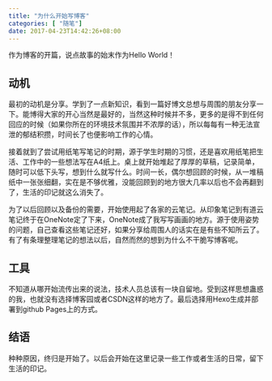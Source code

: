 ```yaml
---
title: "为什么开始写博客"
categories: [ "随笔"]
date: 2017-04-23T14:42:26+08:00
---
```


作为博客的开篇，说点故事的始末作为Hello World！

## 动机
最初的动机是分享。学到了一点新知识，看到一篇好博文总想与周围的朋友分享一下。能博得大家的开心当然是最好的，当然这种时候并不多，更多的是得不到任何回应的时候（如果你所在的环境技术氛围并不浓厚的话），所以每每有一种无法宣泄的郁结积攒，时间长了也便影响工作的心情。

接着就到了尝试用纸笔写笔记的时期，源于学生时期的习惯，还是喜欢用纸笔把生活、工作中的一些想法写在A4纸上。桌上就开始堆起了厚厚的草稿，记录简单，随时可以低下头写，想到什么就写什么。时间一长，偶尔想回顾的时候，从一堆稿纸中一张张细翻，实在是不够优雅，没能回顾到的地方很大几率以后也不会再翻到了，生活的印记就这么消失了。

为了以后回顾以及备份的需要，开始使用起了各家的云笔记。从印象笔记到有道云笔记终于在OneNote定了下来，OneNote成了我写写画画的地方。源于使用姿势的问题，自己查看这些笔记还好，如果分享给周围人的话实在是有些不知所云了。有了有条理整理笔记的想法以后，自然而然的想到为什么不干脆写博客呢。

## 工具
不知道从哪开始流传出来的说法，技术人员总该有一块自留地。受到这样思想蛊惑的我，也就没有选择博客园或者CSDN这样的地方了。最后选择用Hexo生成并部署到github Pages上的方式。

## 结语
种种原因，终归是开始了。以后会开始在这里记录一些工作或者生活的日常，留下生活的印记。